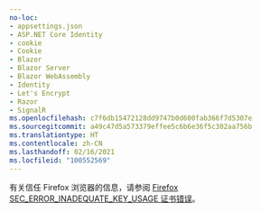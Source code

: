 ```yaml
---
no-loc:
- appsettings.json
- ASP.NET Core Identity
- cookie
- Cookie
- Blazor
- Blazor Server
- Blazor WebAssembly
- Identity
- Let's Encrypt
- Razor
- SignalR
ms.openlocfilehash: c7f6db15472128dd9747b0d600fab366f7d5307e
ms.sourcegitcommit: a49c47d5a573379effee5c6b6e36f5c302aa756b
ms.translationtype: HT
ms.contentlocale: zh-CN
ms.lasthandoff: 02/16/2021
ms.locfileid: "100552569"
---
```

有关信任 Firefox 浏览器的信息，请参阅 [Firefox SEC_ERROR_INADEQUATE_KEY_USAGE 证书错误](xref:security/enforcing-ssl#trust-ff)。